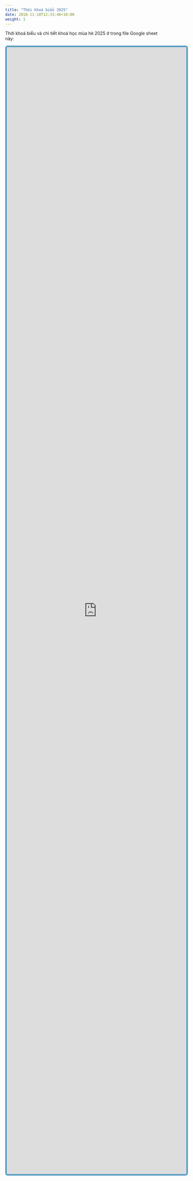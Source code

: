 ```yaml
---
title: "Thời khoá biểu 2025"
date: 2018-11-18T12:33:46+10:00
weight: 1
---
```


Thời khoá biểu và chi tiết khoá học mùa hè 2025 ở trong file Google sheet này:

<iframe 
  src="https://docs.google.com/spreadsheets/d/e/2PACX-1vS_Ud9jxkNYFD6GPk_jsFMHUYBGK-WYVUj6y9Ze_UK9uJKGuuEGQ3FAa0-tQT5Qxnr_XpHGSo6fd6jG/pubhtml?widget=true&amp;headers=false" 
  style="width: 60vw; height: 90vh; border: 5px solid #589EC2; border-radius: 8px;"
></iframe>
